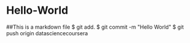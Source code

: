 # Hello-World
##This is a markdown file
$ git add.
$ git commit -m "Hello World"
$ git push origin datasciencecoursera
